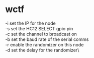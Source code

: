 # wctf

-i set the IP for the node\
-s set the HC12 SELECT gpio pin\
-c set the channel to broadcast on\
-b set the baud rate of the serial comms\
-r enable the randomizer on this node\
-d set the delay for the randomizer\
